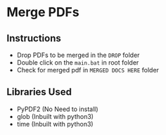 # Merge PDFs

## Instructions

-  Drop PDFs to be merged in the `DROP` folder
-  Double click on the `main.bat` in root folder
-  Check for merged pdf in `MERGED DOCS HERE` folder

## Libraries Used
- PyPDF2 (No Need to install)
- glob (Inbuilt with python3)
- time (Inbuilt with python3)
